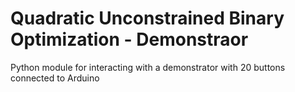 # Quadratic Unconstrained Binary Optimization - Demonstraor 
Python module for interacting with a demonstrator with 20 buttons connected to Arduino 
